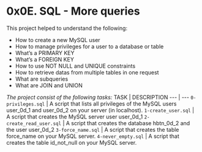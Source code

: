 # 0x0E. SQL - More queries

This project helped to understand the following:
- How to create a new MySQL user
- How to manage privileges for a user to a database or table
- What’s a PRIMARY KEY
- What’s a FOREIGN KEY
- How to use NOT NULL and UNIQUE constraints
- How to retrieve datas from multiple tables in one request
- What are subqueries
- What are JOIN and UNION

*The project consist of the following tasks:*
TASK | DESCRIPTION
--- | ---
`0-privileges.sql` | A script that lists all privileges of the MySQL users user_0d_1 and user_0d_2 on your server (in localhost).
`1-create_user.sql` | A script that creates the MySQL server user user_0d_1
`2-create_read_user.sql` | A script that creates the database hbtn_0d_2 and the user user_0d_2
`3-force_name.sql` | A script that creates the table force_name on your MySQL server.
`4-never_empty.sql` | A script that creates the table id_not_null on your MySQL server.
